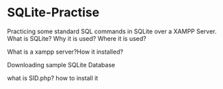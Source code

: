 # SQLite-Practise
Practicing some standard SQL commands in SQLite over a XAMPP Server.
What is SQLite? Why it is used? Where it is used?



What is a xampp server?How it installed?



Downloading sample SQLite Database



what is SID.php? how to install it
